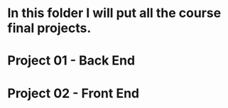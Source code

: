 # In this folder I will put all the course final projects.
# Project 01 - Back End
# Project 02 - Front End